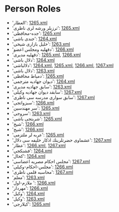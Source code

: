 # Person Roles
 * 'العطار': ‎[1265.xml](https://project-cairo-urban-news.github.io/CairoUrbanNews/?name=ottoman/1265.xml&text=%D8%A7%D9%84%D8%B9%D8%B7%D8%A7%D8%B1)
 * 'ترزیلر ورشه لری ناظری': ‎[1265.xml](https://project-cairo-urban-news.github.io/CairoUrbanNews/?name=ottoman/1265.xml&text=%D8%AA%D8%B1%D8%B2%DB%8C%D9%84%D8%B1%20%D9%88%D8%B1%D8%B4%D9%87%20%D9%84%D8%B1%DB%8C%20%D9%86%D8%A7%D8%B8%D8%B1%DB%8C)
 * 'جده-محافظی': ‎[1265.xml](https://project-cairo-urban-news.github.io/CairoUrbanNews/?name=ottoman/1265.xml&text=%D8%AC%D8%AF%D9%87%20%D9%85%D8%AD%D8%A7%D9%81%D8%B8%DB%8C)
 * 'جندی باشی': ‎[1264.xml](https://project-cairo-urban-news.github.io/CairoUrbanNews/?name=ottoman/1264.xml&text=%D8%AC%D9%86%D8%AF%DB%8C%20%D8%A8%D8%A7%D8%B4%DB%8C)
 * 'خلیل بازاری شيخى': ‎[1263.xml](https://project-cairo-urban-news.github.io/CairoUrbanNews/?name=ottoman/1263.xml&text=%D8%AE%D9%84%DB%8C%D9%84%20%D8%A8%D8%A7%D8%B2%D8%A7%D8%B1%DB%8C%20%D8%B4%D9%8A%D8%AE%D9%89)
 * 'دقهليه ومجلس اعضو': ‎[1266.xml](https://project-cairo-urban-news.github.io/CairoUrbanNews/?name=ottoman/1266.xml&text=%D8%AF%D9%82%D9%87%D9%84%D9%8A%D9%87%20%D9%88%D9%85%D8%AC%D9%84%D8%B3%20%D8%A7%D8%B9%D8%B6%D9%88)
 * 'دقهلیه مدیری': ‎[1265.xml](https://project-cairo-urban-news.github.io/CairoUrbanNews/?name=ottoman/1265.xml&text=%D8%AF%D9%82%D9%87%D9%84%DB%8C%D9%87%20%D9%85%D8%AF%DB%8C%D8%B1%DB%8C), [1266.xml](https://project-cairo-urban-news.github.io/CairoUrbanNews/?name=ottoman/1266.xml&text=%D8%AF%D9%82%D9%87%D9%84%DB%8C%D9%87%20%D9%85%D8%AF%DB%8C%D8%B1%DB%8C)
 * 'دلال باشى': ‎[1264.xml](https://project-cairo-urban-news.github.io/CairoUrbanNews/?name=ottoman/1264.xml&text=%D8%AF%D9%84%D8%A7%D9%84%20%D8%A8%D8%A7%D8%B4%D9%89)
 * 'دلالباشی': ‎[1264.xml](https://project-cairo-urban-news.github.io/CairoUrbanNews/?name=ottoman/1264.xml&text=%D8%AF%D9%84%D8%A7%D9%84%D8%A8%D8%A7%D8%B4%DB%8C), [1265.xml](https://project-cairo-urban-news.github.io/CairoUrbanNews/?name=ottoman/1265.xml&text=%D8%AF%D9%84%D8%A7%D9%84%D8%A8%D8%A7%D8%B4%DB%8C), [1266.xml](https://project-cairo-urban-news.github.io/CairoUrbanNews/?name=ottoman/1266.xml&text=%D8%AF%D9%84%D8%A7%D9%84%D8%A8%D8%A7%D8%B4%DB%8C), [1267.xml](https://project-cairo-urban-news.github.io/CairoUrbanNews/?name=ottoman/1267.xml&text=%D8%AF%D9%84%D8%A7%D9%84%D8%A8%D8%A7%D8%B4%DB%8C)
 * 'دلال باشی': ‎[1263.xml](https://project-cairo-urban-news.github.io/CairoUrbanNews/?name=ottoman/1263.xml&text=%D8%AF%D9%84%D8%A7%D9%84%20%D8%A8%D8%A7%D8%B4%DB%8C)
 * 'دمياط محافظی': ‎[1265.xml](https://project-cairo-urban-news.github.io/CairoUrbanNews/?name=ottoman/1265.xml&text=%D8%AF%D9%85%D9%8A%D8%A7%D8%B7%20%D9%85%D8%AD%D8%A7%D9%81%D8%B8%DB%8C)
 * 'ديوان جهادیه مترجمی': ‎[1264.xml](https://project-cairo-urban-news.github.io/CairoUrbanNews/?name=ottoman/1264.xml&text=%D8%AF%D9%8A%D9%88%D8%A7%D9%86%20%D8%AC%D9%87%D8%A7%D8%AF%DB%8C%D9%87%20%D9%85%D8%AA%D8%B1%D8%AC%D9%85%DB%8C)
 * 'سابق جهادیه مدیری': ‎[1263.xml](https://project-cairo-urban-news.github.io/CairoUrbanNews/?name=ottoman/1263.xml&text=%D8%B3%D8%A7%D8%A8%D9%82%20%D8%AC%D9%87%D8%A7%D8%AF%DB%8C%D9%87%20%D9%85%D8%AF%DB%8C%D8%B1%DB%8C)
 * 'سابقد دیوان جهادیه وکیلی': ‎[1267.xml](https://project-cairo-urban-news.github.io/CairoUrbanNews/?name=ottoman/1267.xml&text=%D8%B3%D8%A7%D8%A8%D9%82%D8%AF%20%D8%AF%DB%8C%D9%88%D8%A7%D9%86%20%D8%AC%D9%87%D8%A7%D8%AF%DB%8C%D9%87%20%D9%88%DA%A9%DB%8C%D9%84%DB%8C)
 * 'سابق سواری مدرسه سی ناظری': ‎[1267.xml](https://project-cairo-urban-news.github.io/CairoUrbanNews/?name=ottoman/1267.xml&text=%D8%B3%D8%A7%D8%A8%D9%82%20%D8%B3%D9%88%D8%A7%D8%B1%DB%8C%20%D9%85%D8%AF%D8%B1%D8%B3%D9%87%20%D8%B3%DB%8C%20%D9%86%D8%A7%D8%B8%D8%B1%DB%8C)
 * 'سبزواتجی': ‎[1266.xml](https://project-cairo-urban-news.github.io/CairoUrbanNews/?name=ottoman/1266.xml&text=%D8%B3%D8%A8%D8%B2%D9%88%D8%A7%D8%AA%D8%AC%DB%8C)
 * 'سر مهندسين': ‎[1265.xml](https://project-cairo-urban-news.github.io/CairoUrbanNews/?name=ottoman/1265.xml&text=%D8%B3%D8%B1%20%D9%85%D9%87%D9%86%D8%AF%D8%B3%D9%8A%D9%86)
 * 'سروجی': ‎[1263.xml](https://project-cairo-urban-news.github.io/CairoUrbanNews/?name=ottoman/1263.xml&text=%D8%B3%D8%B1%D9%88%D8%AC%DB%8C)
 * 'شربتجی باشی': ‎[1265.xml](https://project-cairo-urban-news.github.io/CairoUrbanNews/?name=ottoman/1265.xml&text=%D8%B4%D8%B1%D8%A8%D8%AA%D8%AC%DB%8C%20%D8%A8%D8%A7%D8%B4%DB%8C)
 * 'شيخ': ‎[1266.xml](https://project-cairo-urban-news.github.io/CairoUrbanNews/?name=ottoman/1266.xml&text=%D8%B4%D9%8A%D8%AE)
 * 'شیخ': ‎[1266.xml](https://project-cairo-urban-news.github.io/CairoUrbanNews/?name=ottoman/1266.xml&text=%D8%B4%DB%8C%D8%AE)
 * 'عربه لر ملتزمی': ‎[1265.xml](https://project-cairo-urban-news.github.io/CairoUrbanNews/?name=ottoman/1265.xml&text=%D8%B9%D8%B1%D8%A8%D9%87%20%D9%84%D8%B1%20%D9%85%D9%84%D8%AA%D8%B2%D9%85%DB%8C)
 * 'عشماوى حضرتلرينك اذكار خليفه سی دلال': ‎[1267.xml](https://project-cairo-urban-news.github.io/CairoUrbanNews/?name=ottoman/1267.xml&text=%D8%B9%D8%B4%D9%85%D8%A7%D9%88%D9%89%20%D8%AD%D8%B6%D8%B1%D8%AA%D9%84%D8%B1%D9%8A%D9%86%D9%83%20%D8%A7%D8%B0%D9%83%D8%A7%D8%B1%20%D8%AE%D9%84%D9%8A%D9%81%D9%87%20%D8%B3%DB%8C%20%D8%AF%D9%84%D8%A7%D9%84)
 * 'عطار': ‎[1266.xml](https://project-cairo-urban-news.github.io/CairoUrbanNews/?name=ottoman/1266.xml&text=%D8%B9%D8%B7%D8%A7%D8%B1), [1267.xml](https://project-cairo-urban-news.github.io/CairoUrbanNews/?name=ottoman/1267.xml&text=%D8%B9%D8%B7%D8%A7%D8%B1)
 * 'فشنکجي': ‎[1264.xml](https://project-cairo-urban-news.github.io/CairoUrbanNews/?name=ottoman/1264.xml&text=%D9%81%D8%B4%D9%86%DA%A9%D8%AC%D9%8A)
 * 'كحال': ‎[1264.xml](https://project-cairo-urban-news.github.io/CairoUrbanNews/?name=ottoman/1264.xml&text=%D9%83%D8%AD%D8%A7%D9%84)
 * 'مجلس احکام مصريه اعضاسى': ‎[1267.xml](https://project-cairo-urban-news.github.io/CairoUrbanNews/?name=ottoman/1267.xml&text=%D9%85%D8%AC%D9%84%D8%B3%20%D8%A7%D8%AD%DA%A9%D8%A7%D9%85%20%D9%85%D8%B5%D8%B1%D9%8A%D9%87%20%D8%A7%D8%B9%D8%B6%D8%A7%D8%B3%D9%89)
 * 'مجلس-احکام-وکیلی': ‎[1266.xml](https://project-cairo-urban-news.github.io/CairoUrbanNews/?name=ottoman/1266.xml&text=%D9%85%D8%AC%D9%84%D8%B3%20%D8%A7%D8%AD%DA%A9%D8%A7%D9%85%20%D9%88%DA%A9%DB%8C%D9%84%DB%8C)
 * 'محاسبه قلمی ناظری': ‎[1267.xml](https://project-cairo-urban-news.github.io/CairoUrbanNews/?name=ottoman/1267.xml&text=%D9%85%D8%AD%D8%A7%D8%B3%D8%A8%D9%87%20%D9%82%D9%84%D9%85%DB%8C%20%D9%86%D8%A7%D8%B8%D8%B1%DB%8C)
 * 'معلم': ‎[1263.xml](https://project-cairo-urban-news.github.io/CairoUrbanNews/?name=ottoman/1263.xml&text=%D9%85%D8%B9%D9%84%D9%85)
 * 'ملازم-اول ': ‎[1266.xml](https://project-cairo-urban-news.github.io/CairoUrbanNews/?name=ottoman/1266.xml&text=%D9%85%D9%84%D8%A7%D8%B2%D9%85%20%D8%A7%D9%88%D9%84%20)
 * 'مهردار': ‎[1266.xml](https://project-cairo-urban-news.github.io/CairoUrbanNews/?name=ottoman/1266.xml&text=%D9%85%D9%87%D8%B1%D8%AF%D8%A7%D8%B1)
 * 'وكيل': ‎[1264.xml](https://project-cairo-urban-news.github.io/CairoUrbanNews/?name=ottoman/1264.xml&text=%D9%88%D9%83%D9%8A%D9%84)
 * 'وکیل': ‎[1263.xml](https://project-cairo-urban-news.github.io/CairoUrbanNews/?name=ottoman/1263.xml&text=%D9%88%DA%A9%DB%8C%D9%84)
 * 'کيلارجى': ‎[1265.xml](https://project-cairo-urban-news.github.io/CairoUrbanNews/?name=ottoman/1265.xml&text=%DA%A9%D9%8A%D9%84%D8%A7%D8%B1%D8%AC%D9%89)

